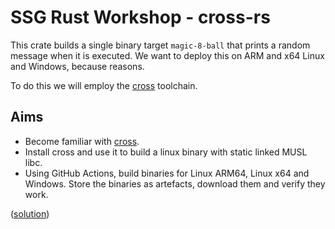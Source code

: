# SSG Rust Workshop - cross-rs

This crate builds a single binary target `magic-8-ball` that prints a random message when it is executed.
We want to deploy this on ARM and x64 Linux and Windows, because reasons.

To do this we will employ the [cross](https://github.com/cross-rs/cross) toolchain.

## Aims

- Become familiar with [cross](https://github.com/cross-rs/cross).
- Install cross and use it to build a linux binary with static linked MUSL libc.
- Using GitHub Actions, build binaries for Linux ARM64, Linux x64 and Windows. Store the binaries as artefacts, download them and verify they work.

([solution](https://github.com/DanNixon/ssg-rust-workshop-2022-04-05-cross-rs/tree/solution))
